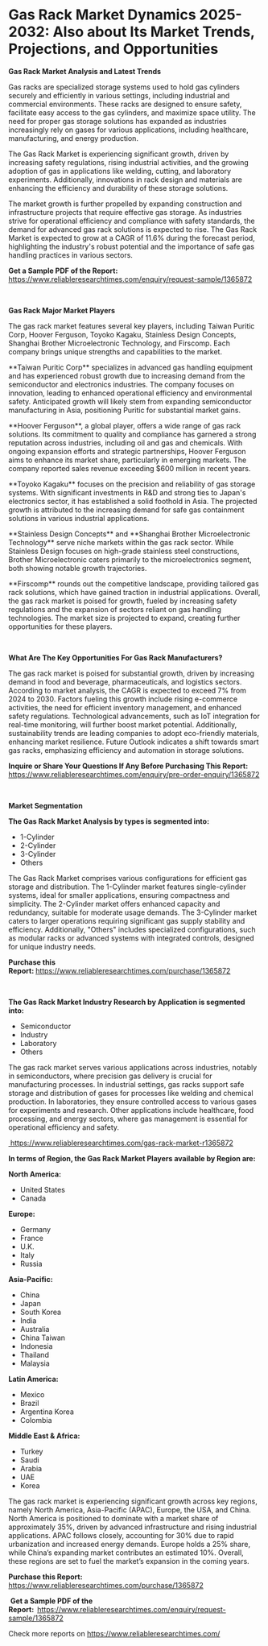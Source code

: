 <p><h1>Gas Rack Market Dynamics 2025-2032: Also about Its Market Trends, Projections, and Opportunities</h1></p><p><strong>Gas Rack Market Analysis and Latest Trends</strong></p>
<p><p>Gas racks are specialized storage systems used to hold gas cylinders securely and efficiently in various settings, including industrial and commercial environments. These racks are designed to ensure safety, facilitate easy access to the gas cylinders, and maximize space utility. The need for proper gas storage solutions has expanded as industries increasingly rely on gases for various applications, including healthcare, manufacturing, and energy production.</p><p>The Gas Rack Market is experiencing significant growth, driven by increasing safety regulations, rising industrial activities, and the growing adoption of gas in applications like welding, cutting, and laboratory experiments. Additionally, innovations in rack design and materials are enhancing the efficiency and durability of these storage solutions. </p><p>The market growth is further propelled by expanding construction and infrastructure projects that require effective gas storage. As industries strive for operational efficiency and compliance with safety standards, the demand for advanced gas rack solutions is expected to rise. The Gas Rack Market is expected to grow at a CAGR of 11.6% during the forecast period, highlighting the industry's robust potential and the importance of safe gas handling practices in various sectors.</p></p>
<p><strong>Get a Sample PDF of the Report:&nbsp;</strong> <a href="https://www.reliableresearchtimes.com/enquiry/request-sample/1365872?utm_campaign=3187&utm_medium=2&utm_source=Github&utm_content=ia&utm_term=22032025&utm_id=gas-rack">https://www.reliableresearchtimes.com/enquiry/request-sample/1365872</a></p>
<p>&nbsp;</p>
<p><strong>Gas Rack Major Market Players</strong></p>
<p><p>The gas rack market features several key players, including Taiwan Puritic Corp, Hoover Ferguson, Toyoko Kagaku, Stainless Design Concepts, Shanghai Brother Microelectronic Technology, and Firscomp. Each company brings unique strengths and capabilities to the market.</p><p>**Taiwan Puritic Corp** specializes in advanced gas handling equipment and has experienced robust growth due to increasing demand from the semiconductor and electronics industries. The company focuses on innovation, leading to enhanced operational efficiency and environmental safety. Anticipated growth will likely stem from expanding semiconductor manufacturing in Asia, positioning Puritic for substantial market gains.</p><p>**Hoover Ferguson**, a global player, offers a wide range of gas rack solutions. Its commitment to quality and compliance has garnered a strong reputation across industries, including oil and gas and chemicals. With ongoing expansion efforts and strategic partnerships, Hoover Ferguson aims to enhance its market share, particularly in emerging markets. The company reported sales revenue exceeding $600 million in recent years.</p><p>**Toyoko Kagaku** focuses on the precision and reliability of gas storage systems. With significant investments in R&D and strong ties to Japan's electronics sector, it has established a solid foothold in Asia. The projected growth is attributed to the increasing demand for safe gas containment solutions in various industrial applications.</p><p>**Stainless Design Concepts** and **Shanghai Brother Microelectronic Technology** serve niche markets within the gas rack sector. While Stainless Design focuses on high-grade stainless steel constructions, Brother Microelectronic caters primarily to the microelectronics segment, both showing notable growth trajectories.</p><p>**Firscomp** rounds out the competitive landscape, providing tailored gas rack solutions, which have gained traction in industrial applications. Overall, the gas rack market is poised for growth, fueled by increasing safety regulations and the expansion of sectors reliant on gas handling technologies. The market size is projected to expand, creating further opportunities for these players.</p></p>
<p>&nbsp;</p>
<p><strong>What Are The Key Opportunities For Gas Rack Manufacturers?</strong></p>
<p><p>The gas rack market is poised for substantial growth, driven by increasing demand in food and beverage, pharmaceuticals, and logistics sectors. According to market analysis, the CAGR is expected to exceed 7% from 2024 to 2030. Factors fueling this growth include rising e-commerce activities, the need for efficient inventory management, and enhanced safety regulations. Technological advancements, such as IoT integration for real-time monitoring, will further boost market potential. Additionally, sustainability trends are leading companies to adopt eco-friendly materials, enhancing market resilience. Future Outlook indicates a shift towards smart gas racks, emphasizing efficiency and automation in storage solutions.</p></p>
<p><strong>Inquire or Share Your Questions If Any Before Purchasing This Report:</strong> <a href="https://www.reliableresearchtimes.com/enquiry/pre-order-enquiry/1365872?utm_campaign=3187&utm_medium=2&utm_source=Github&utm_content=ia&utm_term=22032025&utm_id=gas-rack">https://www.reliableresearchtimes.com/enquiry/pre-order-enquiry/1365872</a></p>
<p>&nbsp;</p>
<p><strong>Market Segmentation</strong></p>
<p><strong>The Gas Rack Market Analysis by types is segmented into:</strong></p>
<p><ul><li>1-Cylinder</li><li>2-Cylinder</li><li>3-Cylinder</li><li>Others</li></ul></p>
<p><p>The Gas Rack Market comprises various configurations for efficient gas storage and distribution. The 1-Cylinder market features single-cylinder systems, ideal for smaller applications, ensuring compactness and simplicity. The 2-Cylinder market offers enhanced capacity and redundancy, suitable for moderate usage demands. The 3-Cylinder market caters to larger operations requiring significant gas supply stability and efficiency. Additionally, "Others" includes specialized configurations, such as modular racks or advanced systems with integrated controls, designed for unique industry needs.</p></p>
<p><strong>Purchase this Report:&nbsp;</strong><a href="https://www.reliableresearchtimes.com/purchase/1365872?utm_campaign=3187&utm_medium=2&utm_source=Github&utm_content=ia&utm_term=22032025&utm_id=gas-rack">https://www.reliableresearchtimes.com/purchase/1365872</a></p>
<p>&nbsp;</p>
<p><strong>The Gas Rack Market Industry Research by Application is segmented into:</strong></p>
<p><ul><li>Semiconductor</li><li>Industry</li><li>Laboratory</li><li>Others</li></ul></p>
<p><p>The gas rack market serves various applications across industries, notably in semiconductors, where precision gas delivery is crucial for manufacturing processes. In industrial settings, gas racks support safe storage and distribution of gases for processes like welding and chemical production. In laboratories, they ensure controlled access to various gases for experiments and research. Other applications include healthcare, food processing, and energy sectors, where gas management is essential for operational efficiency and safety.</p></p>
<p><a href="https://www.reliableresearchtimes.com/gas-rack-market-r1365872?utm_campaign=3187&utm_medium=2&utm_source=Github&utm_content=ia&utm_term=22032025&utm_id=gas-rack">&nbsp;https://www.reliableresearchtimes.com/gas-rack-market-r1365872</a></p>
<p><strong>In terms of Region, the Gas Rack Market Players available by Region are:</strong></p>
<p>
    <p> <strong> North America: </strong>
        <ul>
            <li>United States</li>
            <li>Canada</li>
        </ul>
        </p> 
    <p> <strong> Europe: </strong>
        <ul>
            <li>Germany</li>
            <li>France</li>
            <li>U.K.</li>
            <li>Italy</li>
            <li>Russia</li>
        </ul>
        </p> 
    <p> <strong> Asia-Pacific: </strong>
        <ul>
            <li>China</li>
            <li>Japan</li>
            <li>South Korea</li>
            <li>India</li>
            <li>Australia</li>
            <li>China Taiwan</li>
            <li>Indonesia</li>
            <li>Thailand</li>
            <li>Malaysia</li>
        </ul>
        </p> 
    <p> <strong> Latin America: </strong>
        <ul>
            <li>Mexico</li>
            <li>Brazil</li>
            <li>Argentina Korea</li>
            <li>Colombia</li>
        </ul>
        </p> 
    <p> <strong> Middle East & Africa: </strong>
        <ul>
            <li>Turkey</li>
            <li>Saudi</li>
            <li>Arabia</li>
            <li>UAE</li>
            <li>Korea</li>
        </ul>
    </p>
    </p>
<p><p>The gas rack market is experiencing significant growth across key regions, namely North America, Asia-Pacific (APAC), Europe, the USA, and China. North America is positioned to dominate with a market share of approximately 35%, driven by advanced infrastructure and rising industrial applications. APAC follows closely, accounting for 30% due to rapid urbanization and increased energy demands. Europe holds a 25% share, while China’s expanding market contributes an estimated 10%. Overall, these regions are set to fuel the market’s expansion in the coming years.</p></p>
<p><strong>Purchase this Report: </strong><a href="https://www.reliableresearchtimes.com/purchase/1365872?utm_campaign=3187&utm_medium=2&utm_source=Github&utm_content=ia&utm_term=22032025&utm_id=gas-rack">https://www.reliableresearchtimes.com/purchase/1365872</a></p>
<p>&nbsp;<strong>Get a Sample PDF of the Report:&nbsp;&nbsp;</strong><a href="https://www.reliableresearchtimes.com/enquiry/request-sample/1365872?utm_campaign=3187&utm_medium=2&utm_source=Github&utm_content=ia&utm_term=22032025&utm_id=gas-rack">https://www.reliableresearchtimes.com/enquiry/request-sample/1365872</a></p>
<p><strong></strong></p>
<p>Check more reports on <a href="https://www.reliableresearchtimes.com/?utm_campaign=3187&utm_medium=2&utm_source=Github&utm_content=ia&utm_term=22032025&utm_id=gas-rack">https://www.reliableresearchtimes.com/</a></p>
